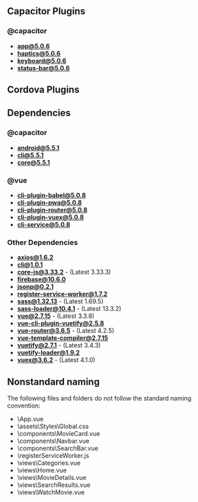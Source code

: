 ## Capacitor Plugins

### @capacitor
- **app@5.0.6**
- **haptics@5.0.6**
- **keyboard@5.0.6**
- **status-bar@5.0.6**
## Cordova Plugins

## Dependencies

### @capacitor
- **android@5.5.1**
- **cli@5.5.1**
- **core@5.5.1**
### @vue
- **cli-plugin-babel@5.0.8**
- **cli-plugin-pwa@5.0.8**
- **cli-plugin-router@5.0.8**
- **cli-plugin-vuex@5.0.8**
- **cli-service@5.0.8**
### Other Dependencies
- **axios@1.6.2**
- **cli@1.0.1**
- **core-js@3.33.2** - (Latest 3.33.3)
- **firebase@10.6.0**
- **jsonp@0.2.1**
- **register-service-worker@1.7.2**
- **sass@1.32.13** - (Latest 1.69.5)
- **sass-loader@10.4.1** - (Latest 13.3.2)
- **vue@2.7.15** - (Latest 3.3.8)
- **vue-cli-plugin-vuetify@2.5.8**
- **vue-router@3.6.5** - (Latest 4.2.5)
- **vue-template-compiler@2.7.15**
- **vuetify@2.7.1** - (Latest 3.4.3)
- **vuetify-loader@1.9.2**
- **vuex@3.6.2** - (Latest 4.1.0)


## Nonstandard naming
The following files and folders do not follow the standard naming convention:

- \App.vue
- \assets\Styles\Global.css
- \components\MovieCard.vue
- \components\Navbar.vue
- \components\SearchBar.vue
- \registerServiceWorker.js
- \views\Categories.vue
- \views\Home.vue
- \views\MovieDetails.vue
- \views\SearchResults.vue
- \views\WatchMovie.vue
